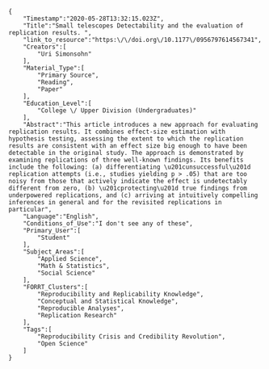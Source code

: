 
    {
        "Timestamp":"2020-05-28T13:32:15.023Z",
        "Title":"Small telescopes Detectability and the evaluation of replication results. ",
        "link_to_resource":"https:\/\/doi.org\/10.1177\/0956797614567341",
        "Creators":[
            "Uri Simonsohn"
        ],
        "Material_Type":[
            "Primary Source",
            "Reading",
            "Paper"
        ],
        "Education_Level":[
            "College \/ Upper Division (Undergraduates)"
        ],
        "Abstract":"This article introduces a new approach for evaluating replication results. It combines effect-size estimation with hypothesis testing, assessing the extent to which the replication results are consistent with an effect size big enough to have been detectable in the original study. The approach is demonstrated by examining replications of three well-known findings. Its benefits include the following: (a) differentiating \u201cunsuccessful\u201d replication attempts (i.e., studies yielding p > .05) that are too noisy from those that actively indicate the effect is undetectably different from zero, (b) \u201cprotecting\u201d true findings from underpowered replications, and (c) arriving at intuitively compelling inferences in general and for the revisited replications in particular",
        "Language":"English",
        "Conditions_of_Use":"I don't see any of these",
        "Primary_User":[
            "Student"
        ],
        "Subject_Areas":[
            "Applied Science",
            "Math & Statistics",
            "Social Science"
        ],
        "FORRT_Clusters":[
            "Reproducibility and Replicability Knowledge",
            "Conceptual and Statistical Knowledge",
            "Reproducible Analyses",
            "Replication Research"
        ],
        "Tags":[
            "Reproducibility Crisis and Credibility Revolution",
            "Open Science"
        ]
    }
